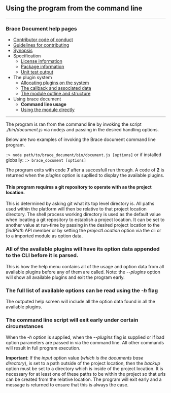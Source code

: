 ## Using the program from the command line

---
### Brace Document help pages
* [Contributor code of conduct](https://github.com/restarian/brace_document/blob/master/docs/contributor_code_of_conduct.md)
* [Guidelines for contributing](https://github.com/restarian/brace_document/blob/master/docs/guidelines_for_contributing.md)
* [Synopsis](https://github.com/restarian/brace_document/blob/master/docs/synopsis.md)
* Specification
  * [License information](https://github.com/restarian/brace_document/blob/master/docs/specification/license_information.md)
  * [Package information](https://github.com/restarian/brace_document/blob/master/docs/specification/package_information.md)
  * [Unit test output](https://github.com/restarian/brace_document/blob/master/docs/specification/unit_test_output.md)
* The plugin system
  * [Allocating plugins on the system](https://github.com/restarian/brace_document/blob/master/docs/the_plugin_system/allocating_plugins_on_the_system.md)
  * [The callback and associated data](https://github.com/restarian/brace_document/blob/master/docs/the_plugin_system/the_callback_and_associated_data.md)
  * [The module outline and structure](https://github.com/restarian/brace_document/blob/master/docs/the_plugin_system/the_module_outline_and_structure.md)
* Using brace document
  * **Command line usage**
  * [Using the module directly](https://github.com/restarian/brace_document/blob/master/docs/using_brace_document/using_the_module_directly.md)

---

The program is ran from the command line by invoking the script *./bin/document.js* via nodejs and passing in the desired handling options. 

Below are two examples of invoking the Brace document command line program.

```:> node path/to/brace_document/bin/document.js [options]``` or if installed globally: ```:> brace_document [options]```

The program exits with code **7** after a succesfull run through. A code of **2** is returned when the *plugins* option is supllied to display the available plugins.

#### This program requires a git repository to operate with as the project location. 
This is determined by asking git what its top level directory is. All paths used within the platform will then be relative to that project location directory. The shell process working directory is used as the default value when locating a git repository to establish a project location. It can be set to another value at run-time by passing in the desired project location to the *findPath* API member or by setting the *projectLocation* option via the cli or to a imported module as option data.

### All of the available plugins will have its option data appended to the CLI before it is parsed. 
This is how the help menu contains all of the usage and option data from all available plugins before any of them are called.
Note: the *--plugins* option will show all available plugins and exit the program early.

### The full list of available options can be read using the *-h* flag
The outputed help screen will include all the option data found in all the available plugins. 

### The command line script will exit early under certain circumstances
When the *-h* option is supplied, when the *--plugins* flag is supplied or if bad option parameters are passed in via the command line. All other commands will result in full program execution.

**Important**: If the *input* option value  (*which is the documents base directory*), is set to a path outside of the project location, then the *backup* option must be set to a directory which is inside of the project location. It is necessary for at least one of these paths to be within the project so that urls can be created from the relative location. The program will exit early and a message is returned to ensure that this is always the case.


